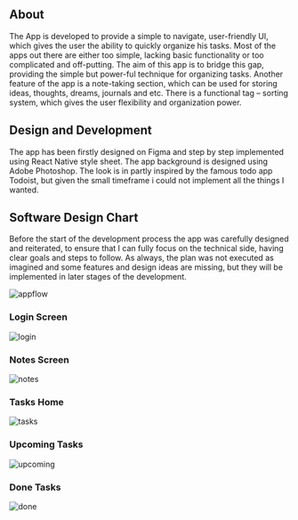 ## About
The App is developed to provide a simple to navigate, user-friendly UI, which gives the user the ability to quickly organize his tasks. Most of the apps out there are either too simple, lacking basic functionality or too complicated and off-putting. The aim of this app is to bridge this gap, providing the simple but power-ful technique for organizing tasks. Another feature of the app is a note-taking section, which can be used for storing ideas, thoughts, dreams, journals and etc. There is a functional tag – sorting system, which gives the user flexibility and organization power. 

## Design and Development
The app has been firstly designed on Figma and step by step implemented using React Native style sheet. The app background is designed using Adobe Photoshop.  The look is in partly inspired by the famous todo app Todoist, but given the small timeframe i could not implement all the things I wanted. 


## Software Design Chart

Before the start of the development process the app was carefully designed and reiterated, to ensure that I can fully focus on the technical side, having clear goals and steps to follow. As always, the plan was not executed as imagined and some features and design ideas are missing, but they will be implemented in later stages of the development. 

![appflow](/figs/appflow.png)

### Login Screen

![login](/figs/login.png)

### Notes Screen
![notes](/figs/notes.jpg)

### Tasks Home
![tasks](/figs/task.png)

### Upcoming Tasks
![upcoming](/figs/upcoming.png)

### Done Tasks
![done](/figs/done.png)


